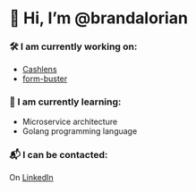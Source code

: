 # 👋 Hi, I’m @brandalorian

### 🛠️ I am currently working on:
- [Cashlens](https://www.cashlens.app/)
- [form-buster](https://github.com/brandalorian/form-buster)
<!--- 
  - My guitar platform Riffster
  - My UI/UX platform UXforge
  --->
### 🌱 I am currently learning:
- Microservice architecture
- Golang programming language

### 📬 I can be contacted:
On [LinkedIn](https://linkedin.com/in/brandon-kent)
